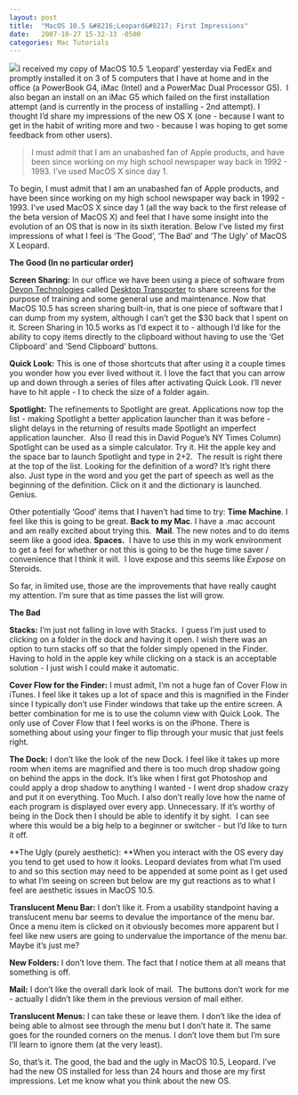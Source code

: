 ```yaml
---
layout: post
title:  "MacOS 10.5 &#8216;Leopard&#8217; First Impressions"
date:   2007-10-27 15-32-33 -0500
categories: Mac Tutorials
---
```


![][1]I received my copy of MacOS 10.5 ‘Leopard’ yesterday via FedEx and promptly installed it on 3 of 5 computers that I have at home and in the office (a PowerBook G4, iMac (Intel) and a PowerMac Dual Processor G5).  I also began an install on an iMac G5 which failed on the first installation attempt (and is currently in the process of installing - 2nd attempt). I thought I’d share my impressions of the new OS X (one - because I want to get in the habit of writing more and two - because I was hoping to get some feedback from other users).

> I must admit that I am an unabashed fan of Apple products, and have been since working on my high school newspaper way back in 1992 - 1993. I’ve used MacOS X since day 1.

To begin, I must admit that I am an unabashed fan of Apple products, and have been since working on my high school newspaper way back in 1992 - 1993. I’ve used MacOS X since day 1 (all the way back to the first release of the beta version of MacOS X) and feel that I have some insight into the evolution of an OS that is now in its sixth iteration. Below I’ve listed my first impressions of what I feel is ‘The Good’, ‘The Bad’ and ‘The Ugly’ of MacOS X Leopard.

**The Good (In no particular order)**

**Screen Sharing:** In our office we have been using a piece of software from [Devon Technologies][2] called [Desktop Transporter][3] to share screens for the purpose of training and some general use and maintenance. Now that MacOS 10.5 has screen sharing built-in, that is one piece of software that I can dump from my system, although I can’t get the $30 back that I spent on it. Screen Sharing in 10.5 works as I’d expect it to - although I’d like for the ability to copy items directly to the clipboard without having to use the ‘Get Clipboard’ and ‘Send Clipboard’ buttons.

**Quick Look:** This is one of those shortcuts that after using it a couple times you wonder how you ever lived without it. I love the fact that you can arrow up and down through a series of files after activating Quick Look. I’ll never have to hit apple - I to check the size of a folder again.

**Spotlight:** The refinements to Spotlight are great. Applications now top the list - making Spotlight a better application launcher than it was before - slight delays in the returning of results made Spotlight an imperfect application launcher.  Also (I read this in David Pogue’s NY Times Column) Spotlight can be used as a simple calculator. Try it. Hit the apple key and the space bar to launch Spotlight and type in 2+2.  The result is right there at the top of the list. Looking for the definition of a word? It’s right there also. Just type in the word and you get the part of speech as well as the beginning of the definition. Click on it and the dictionary is launched. Genius.

Other potentially ‘Good’ items that I haven’t had time to try: **Time Machine**. I feel like this is going to be great. **Back to my Mac**. I have a .mac account and am really excited about trying this.  **Mail**. The new notes and to do items seem like a good idea. **Spaces.**  I have to use this in my work environment to get a feel for whether or not this is going to be the huge time saver / convenience that I think it will.  I love expose and this seems like *Expose* on Steroids.

So far, in limited use, those are the improvements that have really caught my attention. I’m sure that as time passes the list will grow.

**The Bad**

**Stacks:** I’m just not falling in love with Stacks.  I guess I’m just used to clicking on a folder in the dock and having it open. I wish there was an option to turn stacks off so that the folder simply opened in the Finder. Having to hold in the apple key while clicking on a stack is an acceptable solution - I just wish I could make it automatic.

**Cover Flow for the Finder:** I must admit, I’m not a huge fan of Cover Flow in iTunes. I feel like it takes up a lot of space and this is magnified in the Finder since I typically don’t use Finder windows that take up the entire screen. A better combination for me is to use the column view with Quick Look. The only use of Cover Flow that I feel works is on the iPhone. There is something about using your finger to flip through your music that just feels right.

**The Dock:** I don’t like the look of the new Dock. I feel like it takes up more room when items are magnified and there is too much drop shadow going on behind the apps in the dock. It’s like when I first got Photoshop and could apply a drop shadow to anything I wanted - I went drop shadow crazy and put it on everything. Too Much. I also don’t really love how the name of each program is displayed over every app. Unnecessary. If it’s worthy of being in the Dock then I should be able to identify it by sight.  I can see where this would be a big help to a beginner or switcher - but I’d like to turn it off.

**The Ugly (purely aesthetic): **When you interact with the OS every day you tend to get used to how it looks. Leopard deviates from what I’m used to and so this section may need to be appended at some point as I get used to what I’m seeing on screen but below are my gut reactions as to what I feel are aesthetic issues in MacOS 10.5.

**Translucent Menu Bar:** I don’t like it. From a usability standpoint having a translucent menu bar seems to devalue the importance of the menu bar. Once a menu item is clicked on it obviously becomes more apparent but I feel like new users are going to undervalue the importance of the menu bar. Maybe it’s just me?

**New Folders:** I don’t love them. The fact that I notice them at all means that something is off.

**Mail:** I don’t like the overall dark look of mail.  The buttons don’t work for me - actually I didn’t like them in the previous version of mail either.

**Translucent Menus:** I can take these or leave them. I don’t like the idea of being able to almost see through the menu but I don’t hate it. The same goes for the rounded corners on the menus. I don’t love them but I’m sure I’ll learn to ignore them (at the very least).

So, that’s it. The good, the bad and the ugly in MacOS 10.5, Leopard. I’ve had the new OS installed for less than 24 hours and those are my first impressions. Let me know what you think about the new OS.

 [1]: http://www.gbradhopkins.com/archives/upload/2007/10/leopard.jpg
 [2]: http://www.devon-technologies.com/ "Devon Technologies"
 [3]: http://www.devon-technologies.com/products/desktoptransporter/index.html "Desktop Transporter"

